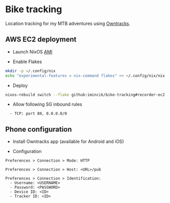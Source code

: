 # Bike tracking

Location tracking for my MTB adventures using [Owntracks](https://owntracks.org/).


## AWS EC2 deployment

* Launch NixOS [AMI](https://nixos.github.io/amis/)

* Enable Flakes
```bash
mkdir -p ~/.config/nix
echo "experimental-features = nix-command flakes" >> ~/.config/nix/nix.conf
```

* Deploy
```bash
nixos-rebuild switch --flake github:imincik/bike-tracking#recorder-ec2
```

* Allow following SG inbound rules
```
  - TCP: port 80, 0.0.0.0/0
```


## Phone configuration

* Install Owntracks app (available for Android and iOS)

* Configuration
```
Preferences > Connection > Mode: HTTP

Preferences > Connection > Host: <URL>/pub

Preferences > Connection > Identification:
  - Username: <USERNAME>
  - Password: <PASSWORD>
  - Device ID: <ID>
  - Tracker ID: <ID>
```
